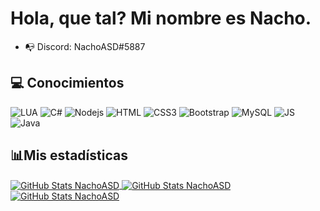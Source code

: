 # Hola, que tal? Mi nombre es Nacho.

- 📭 Discord: NachoASD#5887

## 💻 Conocimientos

![LUA](https://img.shields.io/badge/-Lua-3498db?style=flat-square&logo=lua&logoColor=white)
![C#](http://img.shields.io/badge/-CSharp-2c3e50?style=flat-square&logo=C#&logoColor=white)
![Nodejs](https://img.shields.io/badge/-Nodejs-27ae60?style=flat-square&logo=Node.js&logoColor=white)
![HTML](https://img.shields.io/badge/-HTML5-d35400?style=flat-square&logo=html5&logoColor=white)
![CSS3](https://img.shields.io/badge/-CSS3-1abc9c?style=flat-square&logo=css3&logoColor=white)
![Bootstrap](https://img.shields.io/badge/-Bootstrap-9b59b6?style=flat-square&logo=bootstrap&logoColor=white)
![MySQL](https://img.shields.io/badge/-MySQL-c0392b?style=flat-square&logo=mysql&logoColor=white)
![JS](https://img.shields.io/badge/-JS-f39c12?style=flat-square&logo=javascript)
![Java](https://img.shields.io/badge/-Java-e67e22?style=flat-square&logo=java)
## 📊Mis estadísticas


<a href="https://github.com/NachoASD">
  <img align="center" alt="GitHub Stats NachoASD" src="https://github-readme-stats.vercel.app/api/top-langs/?username=NachoASD&locale=es&count_private=true&theme=dark&layout=compact&hide_title=trueinclude_all_commits=true&langs_count=10"/>
</a>
<a href="https://github.com/NachoASD">
  <img align="center" alt="GitHub Stats NachoASD" src="https://github-readme-stats.vercel.app/api?username=NachoASD&show_icons=true&theme=dark&locale=en&count_private=true&hide_title=trueinclude_all_commits=true"/>
</a>
<a href="https://github.com/NachoASD">
  <img align="center" alt="GitHub Stats NachoASD" src="https://github-readme-stats.vercel.app/api/wakatime?username=apolosys&custom_title=Actividad%20de%20NachoASD%20 (7 dias)"/>
</a>
